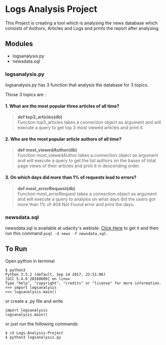 # Logs Analysis Project

This Project is creating a tool which is analysing the news database which consists of Authors, Articles and Logs and prints the report after analysing.

## Modules
* logsanalysis.py
* newsdata.sql

### logsanalysis.py

logsanalysis.py has 3 function that analysis the database for 3 topics.

Those 3 topics are :

#### 1.  What are the most popular three articles of all time?

> **def top3_articles(db)**<br>
> Function top3_articles takes a connection object as argument and will execute
> a query to get top 3 most viewed articles and print it.


#### 2. Who are the most popular article authors of all time?

> **def most_viewedAuthor(db)**<br>
> Function most_viewedAuthor takes a connection object as argument and will execute
> a query to get the list authors on the bases of total page views of their articles and print it in descending order.

#### 3. On which days did more than 1% of requests lead to errors?

> **def most_errorRequest(db)**<br>
> Function most_errorRequest takes a connection object as argument and will execute
> a query to analysis on what days did the users got more than 1% of 404 Not Found error and print the days.

### newsdata.sql

newsdata.sql is available at udacity's webiste.
[Click Here](https://d17h27t6h515a5.cloudfront.net/topher/2016/August/57b5f748_newsdata/newsdata.zip) to get it
and then run this command ```psql -d news -f newsdata.sql```.

## To Run

Open python in terminal
```
$ python3
Python 3.5.2 (default, Sep 14 2017, 22:51:06)
[GCC 5.4.0 20160609] on linux
Type "help", "copyright", "credits" or "license" for more information.
>>> import logsanalysis
>>> logsanalysis.main()

```

or create a .py file and write
```
import logsanalysis
logsanalysis.main()
```
or just run the following commands
```
$ cd Logs-Analysis-Project
$ python3 logsanalysis.py
```
